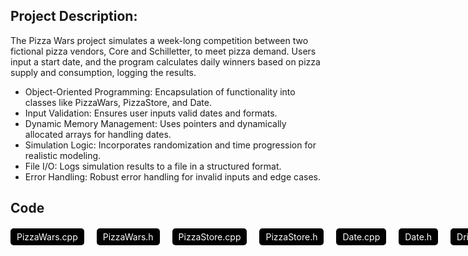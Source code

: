 ## Project Description:
The Pizza Wars project simulates a week-long competition between two fictional pizza vendors, Core and Schilletter, to meet pizza demand. Users input a start date, and the program calculates daily winners based on pizza supply and consumption, logging the results.
- Object-Oriented Programming: Encapsulation of functionality into classes like PizzaWars, PizzaStore, and Date.
- Input Validation: Ensures user inputs valid dates and formats.
- Dynamic Memory Management: Uses pointers and dynamically allocated arrays for handling dates.
- Simulation Logic: Incorporates randomization and time progression for realistic modeling.
- File I/O: Logs simulation results to a file in a structured format.
- Error Handling: Robust error handling for invalid inputs and edge cases.

## Code

<div style="display: flex; gap: 20px; margin-top: 20px;">
    <a href="/PizzaWars/PizzaWars.cpp" style="text-decoration: none; color: white; background-color: #000000; padding: 5px 10px; border-radius: 5px;">PizzaWars.cpp</a>
    <a href="/PizzaWars/PizzaWars.h" style="text-decoration: none; color: white; background-color: #000000; padding: 5px 10px; border-radius: 5px;">PizzaWars.h</a>
    <a href="/PizzaWars/PizzaStore.cpp" style="text-decoration: none; color: white; background-color: #000000; padding: 5px 10px; border-radius: 5px;">PizzaStore.cpp</a>
    <a href="/PizzaWars/PizzaStore.h" style="text-decoration: none; color: white; background-color: #000000; padding: 5px 10px; border-radius: 5px;">PizzaStore.h</a>
  <a href="/PizzaWars/Date.cpp" style="text-decoration: none; color: white; background-color: #000000; padding: 5px 10px; border-radius: 5px;">Date.cpp</a>
    <a href="/PizzaWars/Date.h" style="text-decoration: none; color: white; background-color: #000000; padding: 5px 10px; border-radius: 5px;">Date.h</a>
    <a href="/PizzaWars/driver.cpp" style="text-decoration: none; color: white; background-color: #000000; padding: 5px 10px; border-radius: 5px;">Driver.cpp</a>
  <a href="/PizzaWars/MysteryMechine.h" style="text-decoration: none; color: white; background-color: #000000; padding: 5px 10px; border-radius: 5px;">MysteryMechine.h</a>
</div>
